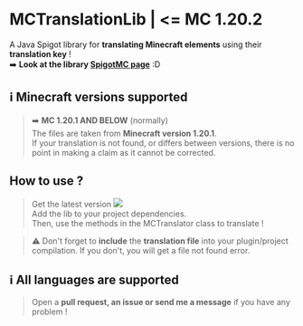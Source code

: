 # MCTranslationLib | <= MC 1.20.2

A Java Spigot library for **translating Minecraft elements** using their **translation key** !  
➡️ **Look at the library [SpigotMC page](https://www.spigotmc.org/resources/mctranslationlib.110678/)** :D

## ℹ️ Minecraft versions supported  

> ➡️ **MC 1.20.1 AND BELOW** (normally)  
> The files are taken from **Minecraft version 1.20.1**.  
> If your translation is not found, or differs between versions, 
> there is no point in making a claim as it cannot be corrected. 

## How to use ?

> Get the latest version [![](https://jitpack.io/v/KeyKatyu/MCTranslationLib.svg)](https://jitpack.io/#KeyKatyu/MCTranslationLib)   
> Add the lib to your project dependencies.  
> Then, use the methods in the MCTranslator class to translate !

> ⚠️ Don't forget to **include** the **translation file** into your plugin/project compilation.
> If you don't, you will get a file not found error.

## ℹ️ All languages are supported

> Open a **pull request, an issue or send me a message** if you have any problem !